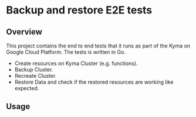 # Backup and restore E2E tests

## Overview

This project contains the end to end tests that it runs as part of the Kyma on Google Cloud Platform. The tests is written in Go. 

- Create resources on Kyma Cluster (e.g. functions).
- Backup Cluster.
- Recreate Cluster.
- Restore Data and check if the restored resources are working like expected.

## Usage

